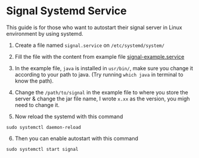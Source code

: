 # Signal Systemd Service

This guide is for those who want to autostart their signal server in Linux environment by using systemd.

1. Create a file named `signal.service` on `/etc/systemd/system/`

2. Fill the file with the content from example file [signal-example.service](signal-example.service)

3. In the example file, `java` is installed in `usr/bin/`, make sure you change it according to your path to java. (Try running `which java` in terminal to know the path).

4. Change the `/path/to/signal` in the example file to where you store the server & change the jar file name, I wrote `x.xx` as the version, you migh need to change it.

5. Now reload the systemd with this command

```
sudo systemctl daemon-reload
```

6. Then you can enable autostart with this command
```
sudo systemctl start signal
```
